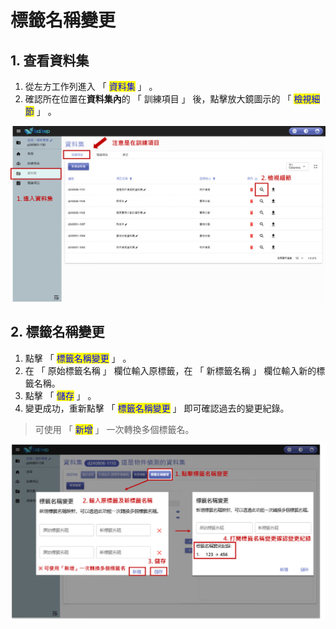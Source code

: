 # 標籤名稱變更

## 1. 查看資料集

1. 從左方工作列進入 「 <mark style="color:blue;">資料集</mark> 」 。
2. 確認所在位置在**資料集內**的 「 訓練項目 」 後，點擊放大鏡圖示的 「 <mark style="color:blue;">檢視細節</mark> 」 。


![alt text](image-18.png)

## 2. 標籤名稱變更

1. 點擊 「 <mark style="color:blue;">標籤名稱變更</mark> 」 。
2. 在 「 原始標籤名稱 」 欄位輸入原標籤，在 「 新標籤名稱 」 欄位輸入新的標籤名稱。
3. 點擊 「 <mark style="color:blue;">儲存</mark> 」 。
4. 變更成功，重新點擊 「 <mark style="color:blue;">標籤名稱變更</mark> 」 即可確認過去的變更紀錄。

> 可使用 「 <mark style="color:blue;">新增</mark> 」 一次轉換多個標籤名。

![alt text](image-19.png)
